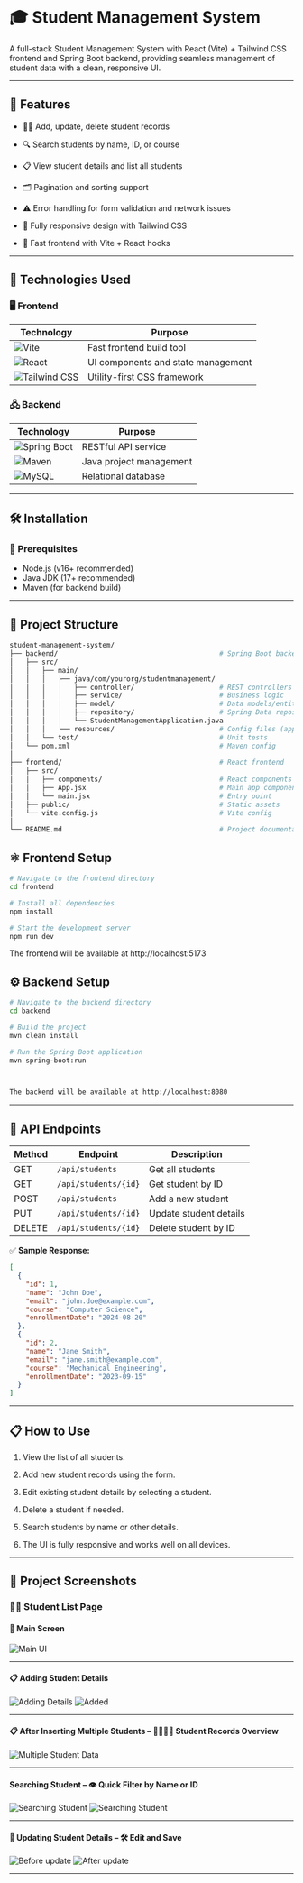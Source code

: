 # 🎓 Student Management System

A full-stack Student Management System with React (Vite) + Tailwind CSS frontend and Spring Boot backend, providing seamless management of student data with a clean, responsive UI.

---

## 🚀 Features

- 🧑‍🎓 Add, update, delete student records

- 🔍 Search students by name, ID, or course

- 📋 View student details and list all students

- 🗂️ Pagination and sorting support

- ⚠️ Error handling for form validation and network issues

- 📱 Fully responsive design with Tailwind CSS

- 🚀 Fast frontend with Vite + React hooks

---

## 🧰 Technologies Used

### 🖥️ Frontend  
| Technology                                                                                           | Purpose                            |
| ---------------------------------------------------------------------------------------------------- | ---------------------------------- |
| ![Vite](https://img.shields.io/badge/Vite-646CFF?logo=vite\&logoColor=white)                         | Fast frontend build tool           |
| ![React](https://img.shields.io/badge/React-61DAFB?logo=react\&logoColor=black)                      | UI components and state management |
| ![Tailwind CSS](https://img.shields.io/badge/Tailwind_CSS-06B6D4?logo=tailwind-css\&logoColor=white) | Utility-first CSS framework        |


### 🖧 Backend  
| Technology                                                                                        | Purpose                 |
| ------------------------------------------------------------------------------------------------- | ----------------------- |
| ![Spring Boot](https://img.shields.io/badge/Spring_Boot-6DB33F?logo=spring-boot\&logoColor=white) | RESTful API service     |
| ![Maven](https://img.shields.io/badge/Maven-C71A36?logo=apache-maven\&logoColor=white)            | Java project management |
| ![MySQL](https://img.shields.io/badge/MySQL-4479A1?logo=mysql\&logoColor=white)                   | Relational database     |


---

## 🛠️ Installation

### 🔧 Prerequisites
- Node.js (v16+ recommended)  
- Java JDK (17+ recommended)  
- Maven (for backend build)  

---

## 📁 Project Structure

```bash
student-management-system/
├── backend/                                        # Spring Boot backend
│   ├── src/
│   │   ├── main/
│   │   │   ├── java/com/yourorg/studentmanagement/
│   │   │   │   ├── controller/                     # REST controllers
│   │   │   │   ├── service/                        # Business logic
│   │   │   │   ├── model/                          # Data models/entities
│   │   │   │   ├── repository/                     # Spring Data repositories
│   │   │   │   └── StudentManagementApplication.java
│   │   │   └── resources/                          # Config files (application.properties)
│   │   └── test/                                   # Unit tests
│   └── pom.xml                                     # Maven config
│
├── frontend/                                       # React frontend
│   ├── src/
│   │   ├── components/                             # React components (StudentList.jsx, StudentForm.jsx, etc.)
│   │   ├── App.jsx                                 # Main app component
│   │   └── main.jsx                                # Entry point
│   ├── public/                                     # Static assets
│   └── vite.config.js                              # Vite config
│
└── README.md                                       # Project documentation

```

## ⚛️ Frontend Setup

```bash
# Navigate to the frontend directory
cd frontend

# Install all dependencies
npm install

# Start the development server
npm run dev
```


The frontend will be available at http://localhost:5173


## ⚙️ Backend Setup

```bash
# Navigate to the backend directory
cd backend

# Build the project
mvn clean install

# Run the Spring Boot application
mvn spring-boot:run



The backend will be available at http://localhost:8080
```
---


## 📡 API Endpoints

| Method | Endpoint             | Description            |
| ------ | -------------------- | ---------------------- |
| GET    | `/api/students`      | Get all students       |
| GET    | `/api/students/{id}` | Get student by ID      |
| POST   | `/api/students`      | Add a new student      |
| PUT    | `/api/students/{id}` | Update student details |
| DELETE | `/api/students/{id}` | Delete student by ID   |

✅ **Sample Response:**

```json
[
  {
    "id": 1,
    "name": "John Doe",
    "email": "john.doe@example.com",
    "course": "Computer Science",
    "enrollmentDate": "2024-08-20"
  },
  {
    "id": 2,
    "name": "Jane Smith",
    "email": "jane.smith@example.com",
    "course": "Mechanical Engineering",
    "enrollmentDate": "2023-09-15"
  }
]
```
---

## 📋 How to Use

1. View the list of all students.

2. Add new student records using the form.

3. Edit existing student details by selecting a student.

4. Delete a student if needed.

5. Search students by name or other details.

6. The UI is fully responsive and works well on all devices.


---

## 📸 Project Screenshots

### 🧑‍🎓 Student List Page

#### 🧮 Main Screen
![Main UI](./screenshot/student1.png "Student Management System Main UI")

---

#### 📋 Adding Student Details
![Adding Details](./screenshot/student2.png "Adding Student Details")
![Added](./screenshot/student3.png "Added")

---

#### 📋 After Inserting Multiple Students – 👨‍🎓👩‍🎓 Student Records Overview
![Multiple Student Data](./screenshot/student4.png "Multiple Student Data")


---

#### Searching Student – 👁️ Quick Filter by Name or ID
![Searching Student](./screenshot/student5.png "Searching Student")
![Searching Student](./screenshot/student6.png "Searching Student")

---

#### 🔄 Updating Student Details – 🛠️ Edit and Save
![Before update](./screenshot/student7.png "Before update")
![After update](./screenshot/student8.png "After update")

---
